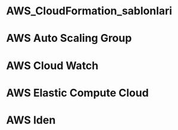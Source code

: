 # AWS_CloudFormation_sablonlari
# AWS Auto Scaling Group
# AWS Cloud Watch
# AWS Elastic Compute Cloud
# AWS Iden
